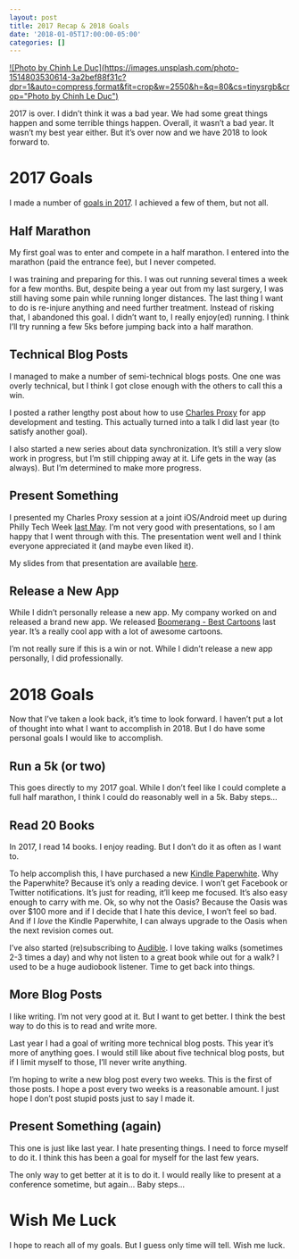 ```yaml
---
layout: post
title: 2017 Recap & 2018 Goals
date: '2018-01-05T17:00:00-05:00'
categories: []
---
```


[![Photo by Chinh Le Duc](https://images.unsplash.com/photo-1514803530614-3a2bef88f31c?dpr=1&auto=compress,format&fit=crop&w=2550&h=&q=80&cs=tinysrgb&crop="Photo by Chinh Le Duc")](https://unsplash.com/photos/S9XD0IZ6iZA)

2017 is over. I didn’t think it was a bad year. We had some great things happen and some terrible things happen. Overall, it wasn’t a bad year. It wasn’t my best year either. But it’s over now and we have 2018 to look forward to. 

# 2017 Goals
I made a number of [goals in 2017](https://ryan.grier.co/2017/01/05/some-2017-goals/). I achieved a few of them, but not all. 

## Half Marathon
My first goal was to enter and compete in a half marathon. I entered into the marathon (paid the entrance fee), but I never competed. 

I was training and preparing for this. I was out running several times a week for a few months. But, despite being a year out from my last surgery, I was still having some pain while running longer distances. The last thing I want to do is re-injure anything and need further treatment. Instead of risking that, I abandoned this goal. I didn’t want to, I really enjoy(ed) running. I think I’ll try running a few 5ks before jumping back into a half marathon.

## Technical Blog Posts
I managed to make a number of semi-technical blogs posts. One one was overly technical, but I think I got close enough with the others to call this a win. 

I posted a rather lengthy post about how to use [Charles Proxy](https://ryan.grier.co/2017/03/17/charles-proxy-primer/) for app development and testing. This actually turned into a talk I did last year (to satisfy another goal). 

I also started a new series about data synchronization. It’s still a very slow work in progress, but I’m still chipping away at it. Life gets in the way (as always). But I’m determined to make more progress. 

## Present Something 
I presented my Charles Proxy session at a joint iOS/Android meet up during Philly Tech Week [last May](https://www.meetup.com/PhillyCocoaHeads/events/239118981/). I’m not very good with presentations, so I am happy that I went through with this. The presentation went well and I think everyone appreciated it (and maybe even liked it). 

My slides from that presentation are available [here](https://docs.google.com/presentation/d/1imbi2ExSoCjdBG3_YBQySF2fXzeTyU3S6LVE9p_dhxI/edit?usp=sharing).

## Release a New App
While I didn’t personally release a new app. My company worked on and released a brand new app. We released [Boomerang - Best Cartoons](https://itunes.apple.com/us/app/boomerang-best-cartoons/id1199519834?mt=8) last year. It’s a really cool app with a lot of awesome cartoons. 

I’m not really sure if this is a win or not. While I didn’t release a new app personally, I did professionally. 

# 2018 Goals
Now that I’ve taken a look back, it’s time to look forward. I haven’t put a lot of thought into what I want to accomplish in 2018. But I do have some personal goals I would like to accomplish. 

## Run a 5k (or two)
This goes directly to my 2017 goal. While I don’t feel like I could complete a full half marathon, I think I could do reasonably well in a 5k. Baby steps…

## Read 20 Books
In 2017, I read 14 books. I enjoy reading. But I don’t do it as often as I want to. 

To help accomplish this, I have purchased a new [Kindle Paperwhite](https://www.amazon.com/dp/B00OQVZDJM/ref=cm_sw_r_tw_dp_U_x_8p-tAbFEVJGMG). Why the Paperwhite? Because it’s only a reading device. I won’t get Facebook or Twitter notifications. It’s just for reading, it’ll keep me focused. It’s also easy enough to carry with me. Ok, so why not the Oasis? Because the Oasis was over $100 more and if I decide that I hate this device, I won’t feel so bad. And if I _love_ the Kindle Paperwhite, I can always upgrade to the Oasis when the next revision comes out. 

I’ve also started (re)subscribing to [Audible](https://www.audible.com). I love taking walks (sometimes 2-3 times a day) and why not listen to a great book while out for a walk? I used to be a huge audiobook listener. Time to get back into things. 

## More Blog Posts
I like writing. I’m not very good at it. But I want to get better. I think the best way to do this is to read and write more. 

Last year I had a goal of writing more technical blog posts. This year it’s more of anything goes. I would still like about five technical blog posts, but if I limit myself to those, I’ll never write anything. 

I’m hoping to write a new blog post every two weeks. This is the first of those posts. I hope a post every two weeks is a reasonable amount. I just hope I don’t post stupid posts just to say I made it. 

## Present Something (again)
This one is just like last year. I hate presenting things. I need to force myself to do it. I think this has been a goal for myself for the last few years. 

The only way to get better at it is to do it. I would really like to present at a conference sometime, but again… Baby steps…

# Wish Me Luck
I hope to reach all of my goals. But I guess only time will tell. Wish me luck.